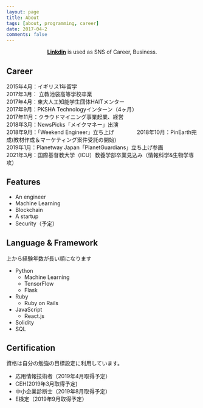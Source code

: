 ```yaml
---
layout: page
title: About 
tags: [about, programming, career]
date: 2017-04-2
comments: false
---
```

    
<center>
<a href="www.linkedin.com/in/ahpjop"><b>Linkdin</b></a> is used as SNS of Career, Business.
</center>
  

## Career
  
2015年4月：イギリス1年留学  
2017年3月： 立教池袋高等学校卒業  
2017年4月：東大人工知能学生団体HAITメンター  
2017年9月：PKSHA Technologyインターン（4ヶ月）  
2017年11月：クラウドマイニング事業起業、経営  
2018年3月：NewsPicks「メイクマネー」出演  
2018年9月：「Weekend Engineer」立ち上げ　　　　
2018年10月：PinEarth完成(教材作成＆マーケティング案件受託の開始)  
2019年1月：Planetway Japan「PlanetGuardians」立ち上げ参画  
2021年3月：国際基督教大学（ICU）教養学部卒業見込み（情報科学&生物学専攻）  


## Features
* An engineer
* Machine Learning
* Blockchain
* A startup
* Security（予定）

## Language & Framework
上から経験年数が長い順になります  

* Python
	* Machine Learning
	* TensorFlow
	* Flask 
* Ruby
	* Ruby on Rails 
* JavaScript
	* React.js  
* Solidity
* SQL

## Certification
資格は自分の勉強の目標設定に利用しています。  

* 応用情報技術者（2019年4月取得予定）
* CEH(2019年3月取得予定)
* 中小企業診断士（2019年8月取得予定）
* E検定（2019年9月取得予定）

   


   	  

